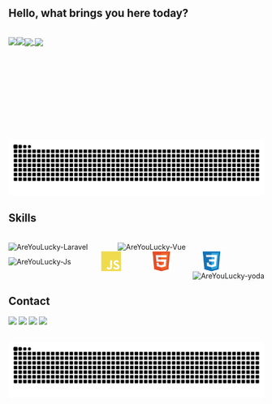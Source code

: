 ## Hello, what brings you here today?
</br>

<a href="#">
  <img height=200 align="center" src="https://my-stats-43gk.vercel.app/api?username=AreYouLucky&show_icons=true&theme=gitdimmed&hide=contribs,issues&show=discussions_answered&rank_icon=github&include_all_commits=true&card_width=150" />
</a>

<a href="#">
  <img height=200 align="center" src="https://my-stats-43gk.vercel.app/api/top-langs/?username=AreYouLucky&hide=html,scss,css&langs_count=8&layout=compact&theme=gitdimmed&no-bg=true&&title=Stars,Followers,Commits&card_width=50$col=-1" />
</a>


<img align="left" height=202 src="https://github-readme-streak-stats.herokuapp.com/?user=AreYouLucky&theme=gitdimmed&no-bg=true"/>
<img align="left" height=97 src="https://github-profile-trophy.vercel.app/?username=AreYouLucky&theme=gitdimmed&no-bg=true"/>

![Snake animation](https://github.com/AreYouLucky/AreYouLucky/blob/main/github-contribution-grid-snake.svg)
 
 
 ## Skills
<div style="display: inline_block"><br>
 <img height="40" align="center" alt="AreYouLucky-Laravel" src="https://cdn.jsdelivr.net/gh/devicons/devicon@latest/icons/laravel/laravel-original-wordmark.svg" />
 &nbsp;&nbsp;&nbsp;&nbsp;&nbsp;&nbsp;&nbsp;&nbsp;&nbsp;&nbsp;&nbsp;&nbsp;&nbsp;
 <img height="40" align="center" alt="AreYouLucky-Vue" src="https://cdn.jsdelivr.net/gh/devicons/devicon@latest/icons/vuejs/vuejs-original.svg" />
  &nbsp;&nbsp;&nbsp;&nbsp;&nbsp;&nbsp;&nbsp;&nbsp;&nbsp;&nbsp;&nbsp;&nbsp;&nbsp;
  <img height="40" align="center" alt="AreYouLucky-Js" height="30" width="40" src="https://cdn.jsdelivr.net/gh/devicons/devicon@latest/icons/java/java-original-wordmark.svg">
 &nbsp;&nbsp;&nbsp;&nbsp;&nbsp;&nbsp;&nbsp;&nbsp;&nbsp;&nbsp;&nbsp;&nbsp;&nbsp;
  <img height="40" align="center" alt="AreYouLucky-Js" height="30" width="40" src="https://raw.githubusercontent.com/devicons/devicon/master/icons/javascript/javascript-plain.svg">
 &nbsp;&nbsp;&nbsp;&nbsp;&nbsp;&nbsp;&nbsp;&nbsp;&nbsp;&nbsp;&nbsp;&nbsp;&nbsp;
  <img height="40" align="center" alt="AreYouLucky-HTML" height="30" width="40" src="https://raw.githubusercontent.com/devicons/devicon/master/icons/html5/html5-original.svg">
 &nbsp;&nbsp;&nbsp;&nbsp;&nbsp;&nbsp;&nbsp;&nbsp;&nbsp;&nbsp;&nbsp;&nbsp;&nbsp;
  <img height="40" align="center" alt="AreYouLucky-CSS" height="30" width="40" src="https://raw.githubusercontent.com/devicons/devicon/master/icons/css3/css3-original.svg">
   <img align="right" height="90em" alt="AreYouLucky-yoda" style="z-index:1999"   src="https://i.giphy.com/media/v1.Y2lkPTc5MGI3NjExejdrcjZvZTY0M3JwMzYzaXltdGZ3cjU2amVrZXllMzFiNTQwbjhmZiZlcD12MV9pbnRlcm5hbF9naWZfYnlfaWQmY3Q9Zw/QAsHga1AB6dIGUsui6/giphy.gif">
</div>
  
</br>

## Contact 
<div> 
  <a href="https://www.linkedin.com/in/john-michael-quimbo-cagadas-822269294" target="_blank"><img src="https://img.shields.io/badge/-LinkedIn-%230077B5?style=for-the-badge&logo=linkedin&logoColor=white" target="_blank"></a> 
  <a href="https://x.com/_AreYouLucky" target="_blank"><img src="https://img.shields.io/badge/-Twitter-%23EA4335?style=for-the-badge&logo=youtube&logoColor=white" target="_blank"></a>
  <a href="https://www.instagram.com/_areyoulucky/" target="_blank"><img src="https://img.shields.io/badge/-Instagram-%23E4405F?style=for-the-badge&logo=instagram&logoColor=white" target="_blank"></a>
  <a href = "mailto: johnmichaelcagadas@gmail.com"><img src="https://img.shields.io/badge/-Gmail-%23333?style=for-the-badge&logo=gmail&logoColor=white" target="_blank"></a>
 </br>
</br>
 
  ![Snake animation](https://github.com/AreYouLucky/AreYouLucky/blob/main/github-contribution-grid-snake.svg)
 
</div>
